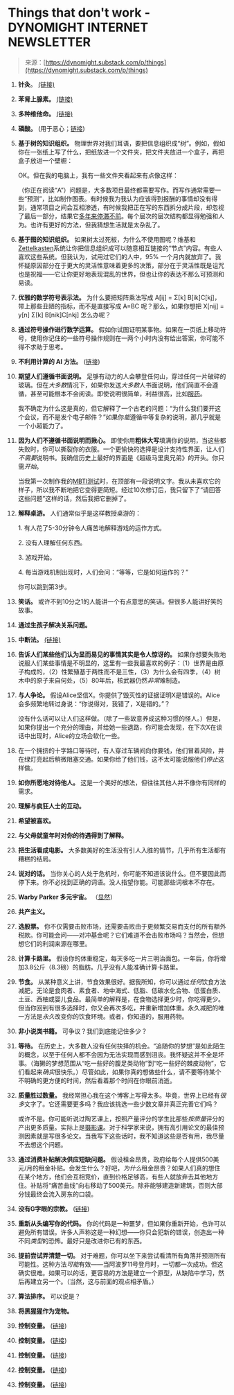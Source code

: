 <!--yml

category: 未分类

date: 2024-05-29 12:32:53

-->

# Things that don't work - DYNOMIGHT INTERNET NEWSLETTER

> 来源：[https://dynomight.substack.com/p/things](https://dynomight.substack.com/p/things)

1.  **针灸**。 [(链接)](https://en.wikipedia.org/wiki/Acupuncture#Efficacy)

1.  **苯肾上腺素。**  [(链接)](https://en.wikipedia.org/wiki/Phenylephrine#Decongestant)

1.  **多种维他命。**  [(链接)](https://en.wikipedia.org/wiki/Multivitamin#Research)

1.  **磷酸。** (用于恶心；[链接](https://dynomight.net/cola/))

1.  **基于树的知识组织。** 物理世界对我们耳语，要把信息组织成“树”。例如，假如你在一张纸上写了什么，把纸放进一个文件夹，把文件夹放进一个盒子，再把盒子放进一个壁橱：

    OK。但在我的电脑上，我有一些文件夹看起来有点像这样：

    （你正在阅读“A”）问题是，大多数项目最终都需要写作。而写作通常需要一些“预测”，比如制作图表。有时候我为我认为应该得到报酬的事情却没有得到，通常项目之间会互相渗透，有时候我把正在写的东西拆分成片段，却忽视了最后一部分，结果它[多年来停滞不前](https://dynomight.net/death-penalty/)。每个层次的层次结构都显得勉强和人为。也许有更好的方法，但我猜想生活就是太杂乱了。

1.  **基于图的知识组织。** 如果树太过死板，为什么不使用图呢？维基和[Zettelkasten](https://en.wikipedia.org/wiki/Zettelkasten)系统让你把信息组织成可以随意相互链接的“节点”内容。有些人喜欢这些系统。但我认为，试用过它们的人中，95% 一个月内就放弃了。我怀疑原因部分在于更大的灵活性意味着更多的决策，部分在于灵活性既是诅咒也是祝福——它让你更好地表现混乱的世界，但也让你的表达不那么可预测和易读。

1.  **优雅的数学符号表示法。** 为什么要把矩阵乘法写成 A[ij] = Σ[k] B[ik]C[kj]，带上那些丑陋的指标，而不是直接写成 A=BC 呢？那么，如果你想把 X[nij] = y[n] Σ[k] B[nik]C[nkj] 怎么办呢？

1.  **通过符号操作进行数学运算。** 假如你试图证明某事物。如果在一页纸上移动符号，使用你记住的一些符号操作规则在一两个小时内没有给出答案，你可能不得不求助于思考。

1.  **不利用计算的 AI 方法。** ([链接](http://www.incompleteideas.net/IncIdeas/BitterLesson.html))

1.  **期望人们遵循书面说明。** 足够有动力的人会攀登任何山，穿过任何一片破碎的玻璃。但在*大多数*情况下，如果你发送*大多数*人书面说明，他们简直不会遵循，甚至可能根本不会阅读。即使说明很简单，利益很高，比如[服药](https://en.wikipedia.org/wiki/Adherence_(medicine))。

    我不确定为什么这是真的，但它解释了一个古老的问题：“为什么我们要开这个会议，而不是发个电子邮件？”如果你*能*遵循中等复杂的说明，那几乎就是一个小超能力了。

1.  **因为人们不遵循书面说明而揪心。** 即使你用**粗体大写**填满你的说明，当这些都失败时，你可以撕裂你的衣服。一个更愉快的选择是设计支持性界面，让人们*不需要*说明书。我确信历史上最好的界面是《超级马里奥兄弟》的开头。你只需*开始*。

    当我第一次制作我的[MBTI测试](https://dynomight.net/mbti)时，在顶部有一段说明文字。我从未喜欢它的样子，所以我不断地把它变得更简短。经过10次修订后，我只留下了“请回答这些问题”这样的话，然后我把它删掉了。

1.  **解释桌游。** 人们通常似乎是这样教授桌游的：

    1\. 有人花了5-30分钟令人痛苦地解释游戏的运作方式。

    2\. 没有人理解任何东西。

    3\. 游戏开始。

    4\. 每当游戏机制出现时，人们会问：“等等，它是如何运作的？”

    你可以跳到第3步。

1.  **笑话。** 或许不到10分之1的人能讲一个有点意思的笑话。但很多人能讲好笑的故事。

1.  **通过生孩子解决关系问题。**

1.  **中断法。** [(链接)](https://en.wikipedia.org/wiki/Coitus_interruptus#Effects)

1.  **告诉人们某些他们认为显而易见的事情其实是令人惊讶的。** 如果你想要失败地说服人们某些事情是不明显的，这里有一些我最喜欢的例子：（1）世界是由原子构成的，（2）性繁殖基于两性而不是三性，（3）为什么会有四季，（4）树木中的原子来自何处，（5）80年后，核武器仍然*非常*难制造。

1.  **与人争论。** 假设Alice坚信X。你提供了毁灭性的证据证明X是错误的。Alice会多频繁地转过身说：“你说得对，我错了，X是错的。”？

    没有什么话可以让人们这样做。（除了一些故意养成这种习惯的怪人。）但是，如果你提出一个充分的理由，并给她一些退路，你可能会发现，在下次X在谈话中出现时，Alice的立场会软化一些。

1.  在一个拥挤的十字路口等待时，有人穿过车辆间向你要钱，他们冒着风险，并在绿灯亮起后稍微阻塞交通。如果你给了他们钱，这不太可能说服他们*停止*这样做。

1.  **如你所愿地对待他人。** 这是一个美好的想法，但往往其他人并不像你有同样的需求。

1.  **理解与疯狂人士的互动。**

1.  **希望被喜欢。**

1.  **与父母就童年时对你的待遇得到了解释。**

1.  **把生活看成电影。** 大多数美好的生活没有引人入胜的情节，几乎所有生活都有糟糕的结局。

1.  **说对的话。** 当你关心的人处于危机时，你可能不知道该说什么。但不要因此而停下来。你不必找到正确的词语。没人指望你能。可能那些词根本不存在。

1.  **Warby Parker 多元宇宙。** （[显然](https://dynomight.net/warby-parker/)）

1.  **共产主义。**

1.  **选股票。** 你不仅需要击败市场，还需要击败由于更频繁交易而支付的所有额外税款。你可能会问——对冲基金呢？它们难道不会击败市场吗？当然会，但想想它们的利润来源在哪里。

1.  **计算卡路里。** 假设你的体重稳定，每天多吃一片三明治面包。一年后，你将增加3.8公斤（8.3磅）的脂肪。几乎没有人能准确计算卡路里。

1.  **节食。** 从某种意义上讲，节食效果很好。据我所知，你可以通过*任何*饮食方法减肥，无论是食肉者、素食者、地中海式、低脂、低碳水化合物、低蛋白质、土豆、西柚或婴儿食品。最简单的解释是，在食物选择更少时，你吃得更少。但当你回到有很多选择时，你又会再次多吃，并重新增加体重。永久减肥的唯一方法是*永久*改变你的饮食环境。或者，你知道的，服用药物。

1.  **非小说类书籍。** 可争议？我们到底能记住多少？

1.  **等待。** 在历史上，大多数人没有任何抉择的机会。“追随你的梦想”是如此陌生的概念，以至于任何人都不会因为无法实现而感到沮丧。我怀疑这并不全是坏事。（海獭的梦想范围从“吃一些好的腹足类动物”到“吃一些好的棘皮动物”，它们看起来*确实*很快乐。）尽管如此，如果你真的想做些什么，请不要等待某个不明确的更方便的时间，然后看着那个时间在你眼前消逝。

1.  **质量胜过数量。** 我经常担心我在这个博客上写得太多。毕竟，世界上已经有*很多*文字了。它还需要更多吗？我应该挑选一些少数文章并真正完善它们吗？

    或许不是。你可能听说过陶艺课上，按照产量评分的学生比那些*按质量*评分的产出更多质量。实际上是[摄影课](https://austinkleon.com/2020/12/10/quantity-leads-to-quality-the-origin-of-a-parable/)。对于科学家来说，拥有高引用论文的最佳预测因素就是写很多论文。当我写下这些话时，我不知道这些是否有用，我尽量不去想这个问题。

1.  **通过消费补贴解决供应短缺问题。** 假设租金昂贵，政府给每个人提供500美元/月的租金补贴。会发生什么？好吧，*为什么*租金昂贵？如果人们真的想住在某个地方，他们会互相竞价，直到价格足够高，有些人就放弃去其他地方住。补贴将“痛苦曲线”向右移动了500美元。除非能够建造新建筑，否则大部分钱最终会流入房东的口袋。

1.  **没有G字眼的宗教。** ([链接](https://dynomight.net/plans/#3))

1.  **重新从头编写你的代码。** 你的代码是一种噩梦，但如果你重新开始，也许可以避免所有错误。许多人声称这是一种幻想——你只会犯新的错误，创造出一种不同*类型*的恐怖。最好只是改进你已有的东西。

1.  **提前尝试弄清楚一切。** 对于难题，你可以坐下来尝试看清所有角落并预测所有可能性。这种方法*可能*有效——当阿波罗11号登月时，一切都一次成功。但这确实很难。如果可以的话，更容易的方法是建立一个原型，从缺陷中学习，然后再建立另一个。（当然，这与前面的观点相矛盾。）

1.  **算法排序。** 可以说是？

1.  **将黑猩猩作为宠物。**

1.  **控制变量。** ([链接](https://dynomight.net/control/))

1.  **控制变量。** ([链接](https://dynomight.net/are-tests-irrelevant/))

1.  **控制变量。** ([链接](https://dynomight.net/aspartame/))

1.  **控制变量。** ([链接](https://dynomight.net/aspartame-brouhaha/))

1.  **控制变量。** ([链接](https://dynomight.net/grug/))
